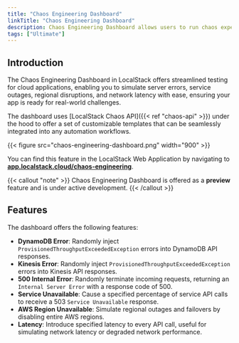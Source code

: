 ```yaml
---
title: "Chaos Engineering Dashboard"
linkTitle: "Chaos Engineering Dashboard"
description: Chaos Engineering Dashboard allows users to run chaos experiments within their application stack to test the system's resilience.
tags: ["Ultimate"]
---
```


## Introduction

The Chaos Engineering Dashboard in LocalStack offers streamlined testing for cloud applications, enabling you to simulate server errors, service outages, regional disruptions, and network latency with ease, ensuring your app is ready for real-world challenges.

The dashboard uses [LocalStack Chaos API]({{< ref "chaos-api" >}}) under the hood to offer a set of customizable templates that can be seamlessly integrated into any automation workflows.

{{< figure src="chaos-engineering-dashboard.png" width="900" >}}

You can find this feature in the LocalStack Web Application by navigating to [**app.localstack.cloud/chaos-engineering**](https://app.localstack.cloud/chaos-engineering).

{{< callout "note" >}}
Chaos Engineering Dashboard is offered as a **preview** feature and is under active development.
{{< /callout >}}

## Features

The dashboard offers the following features:

* **DynamoDB Error**: Randomly inject `ProvisionedThroughputExceededException` errors into DynamoDB API responses.
* **Kinesis Error**: Randomly inject `ProvisionedThroughputExceededException` errors into Kinesis API responses.
* **500 Internal Error**: Randomly terminate incoming requests, returning an `Internal Server Error` with a response code of 500.
* **Service Unavailable**: Cause a specified percentage of service API calls to receive a 503 `Service Unavailable` response.
* **AWS Region Unavailable**: Simulate regional outages and failovers by disabling entire AWS regions.
* **Latency**: Introduce specified latency to every API call, useful for simulating network latency or degraded network performance.
